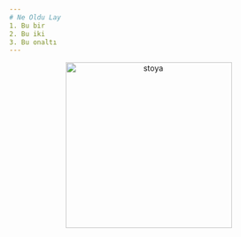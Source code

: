 ```yaml
---
# Ne Oldu Lay
1. Bu bir
2. Bu iki
3. Bu onaltı
---
```

<center><img alt='stoya' src="http://t2.gstatic.com/licensed-image?q=tbn:ANd9GcQ_vVz1S2Kwt3oO2vTTd-gcUtgS-4JyOZmGkMKBsoBu19MuWh3p-dcJN8EIJ4FONNiC"  width="300" height="300"/></center>
